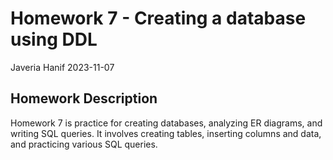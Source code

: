 # Homework 7 - Creating a database using DDL
Javeria Hanif
2023-11-07

## Homework Description

Homework 7 is practice for creating databases, analyzing ER diagrams,
and writing SQL queries. It involves creating tables, inserting columns
and data, and practicing various SQL queries.
